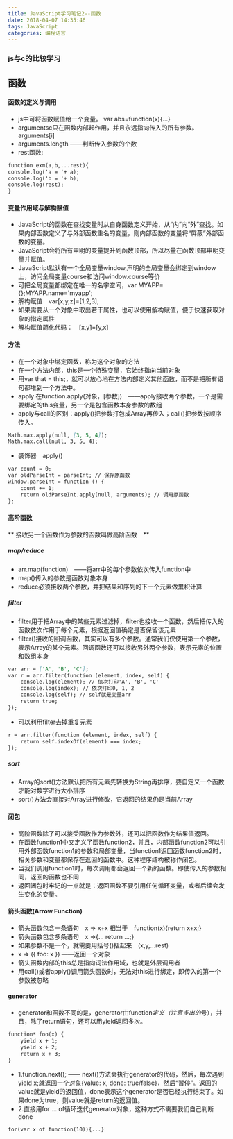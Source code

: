 ```yaml
---
title: JavaScript学习笔记2--函数
date: 2018-04-07 14:35:46
tags: JavaScript
categories: 编程语言
---
```


### js与c的比较学习
## 函数
<!--more--> 
#### 函数的定义与调用
* js中可将函数赋值给一个变量。 var abs=function(x){...}
* argumentsc只在函数内部起作用，并且永远指向传入的所有参数。arguments[i]
* arguments.length ——判断传入参数的个数
* rest函数:
```markdown
function exm(a,b,...rest){
console.log('a = '+ a);
console.log('b = '+ b);
console.log(rest);
}
```

#### 变量作用域与解构赋值
* JavaScript的函数在查找变量时从自身函数定义开始，从“内”向“外”查找。如果内部函数定义了与外部函数重名的变量，则内部函数的变量将“屏蔽”外部函数的变量。
* JavaScript会将所有申明的变量提升到函数顶部，所以尽量在函数顶部申明变量并赋值。
* JavaScript默认有一个全局变量window,声明的全局变量会绑定到window上，访问全局变量course和访问window.course等价
* 可把全局变量都绑定在唯一的名字空间，var MYAPP={};MYAPP.name='myapp';
* 解构赋值　var[x,y,z]=[1,2,3];
* 如果需要从一个对象中取出若干属性，也可以使用解构赋值，便于快速获取对象的指定属性
* 解构赋值简化代码：　[x,y]=[y,x]

#### 方法
* 在一个对象中绑定函数，称为这个对象的方法
* 在一个方法内部，this是一个特殊变量，它始终指向当前对象
* 用var that = this;，就可以放心地在方法内部定义其他函数，而不是把所有语句都堆到一个方法中。
* apply 在function.apply(对象，[参数])　——apply接收两个参数，一个是需要绑定的this变量，另一个是包含函数本身参数的数组
* apply与call的区别：apply()把参数打包成Array再传入；call()把参数按顺序传入。
```markdown
Math.max.apply(null, [3, 5, 4]);
Math.max.call(null, 3, 5, 4);
```

* 装饰器　apply()
```markdown
var count = 0;
var oldParseInt = parseInt; // 保存原函数
window.parseInt = function () {
    count += 1;
    return oldParseInt.apply(null, arguments); // 调用原函数
};
```

#### 高阶函数
** 接收另一个函数作为参数的函数叫做高阶函数　**
##### map/reduce
* arr.map(function)　——将arr中的每个参数依次传入function中
* map()传入的参数是函数对象本身
* reduce必须接收两个参数，并把结果和序列的下一个元素做累积计算

##### filter
* filter用于把Array中的某些元素过滤掉，filter也接收一个函数，然后把传入的函数依次作用于每个元素，根据返回值确定是否保留该元素
* filter()接收的回调函数，其实可以有多个参数。通常我们仅使用第一个参数，表示Array的某个元素。回调函数还可以接收另外两个参数，表示元素的位置和数组本身
```markdown
var arr = ['A', 'B', 'C'];
var r = arr.filter(function (element, index, self) {
    console.log(element); // 依次打印'A', 'B', 'C'
    console.log(index); // 依次打印0, 1, 2
    console.log(self); // self就是变量arr
    return true;
});
```

* 可以利用filter去掉重复元素
```markdown
r = arr.filter(function (element, index, self) {
    return self.indexOf(element) === index;
});
```

##### sort
* Array的sort()方法默认把所有元素先转换为String再排序，要自定义一个函数才能对数字进行大小排序
* sort()方法会直接对Array进行修改，它返回的结果仍是当前Array


#### 闭包
* 高阶函数除了可以接受函数作为参数外，还可以把函数作为结果值返回。
* 在函数function1中又定义了函数function2，并且，内部函数function2可以引用外部函数function1的参数和局部变量，当function1返回函数function2时，相关参数和变量都保存在返回的函数中。这种程序结构被称作闭包。
* 当我们调用function1时，每次调用都会返回一个新的函数。即使传入的参数相同，返回的函数也不同
* 返回闭包时牢记的一点就是：返回函数不要引用任何循环变量，或者后续会发生变化的变量。

#### 箭头函数(Arrow Function)
* 箭头函数包含一条语句　x => x+x 相当于　function(x){return x+x;} 
* 箭头函数包含多条语句　x =>{... return ...;}
* 如果参数不是一个，就需要用括号()括起来　(x,y,...rest)
* x => ({ foo: x }) ——返回一个对象
* 箭头函数内部的this总是指向词法作用域，也就是外层调用者
* 用call()或者apply()调用箭头函数时，无法对this进行绑定，即传入的第一个参数被忽略

#### generator
* generator和函数不同的是，generator由function*定义（注意多出的*号），并且，除了return语句，还可以用yield返回多次。
```markdown
function* foo(x) {
    yield x + 1;
    yield x + 2;
    return x + 3;
}
```

* 1.function.next(); —— next()方法会执行generator的代码，然后，每次遇到yield x;就返回一个对象{value: x, done: true/false}，然后“暂停”。返回的value就是yield的返回值，done表示这个generator是否已经执行结束了。如果done为true，则value就是return的返回值。
* 2.直接用for ... of循环迭代generator对象，这种方式不需要我们自己判断done
```markdown
for(var x of function(10)){...}
```